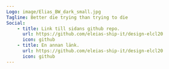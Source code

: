 ```yaml
---
Logo: image/Elias_BW_dark_small.jpg
Tagline: Better die trying than trying to die
Social:
    - title: Link till sidans github repo.
      url: https://github.com/eleias-ship-it/design-elcl20
      icon: github
    - title: En annan länk.
      url: https://github.com/eleias-ship-it/design-elcl20
      icon: github
---
```

